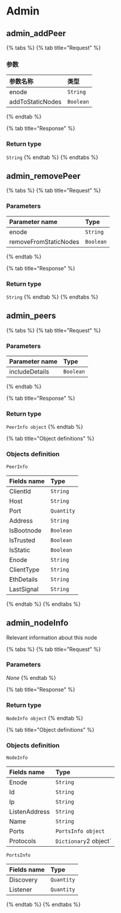 # Admin

## admin\_addPeer

{% tabs %}
{% tab title="Request" %}
### **参数**

| 参数名称 | 类型 |
| :--- | :--- |
| enode | `String` |
| addToStaticNodes | `Boolean` |
{% endtab %}

{% tab title="Response" %}
### Return type

`String`
{% endtab %}
{% endtabs %}

## admin\_removePeer

{% tabs %}
{% tab title="Request" %}
### **Parameters**

| Parameter name | Type |
| :--- | :--- |
| enode | `String` |
| removeFromStaticNodes | `Boolean` |
{% endtab %}

{% tab title="Response" %}
### Return type

`String`
{% endtab %}
{% endtabs %}

## admin\_peers

{% tabs %}
{% tab title="Request" %}
### **Parameters**

| Parameter name | Type |
| :--- | :--- |
| includeDetails | `Boolean` |
{% endtab %}

{% tab title="Response" %}
### Return type

`PeerInfo object`
{% endtab %}

{% tab title="Object definitions" %}
### Objects definition

`PeerInfo`

| Fields name | Type |
| :--- | :--- |
| ClientId | `String` |
| Host | `String` |
| Port | `Quantity` |
| Address | `String` |
| IsBootnode | `Boolean` |
| IsTrusted | `Boolean` |
| IsStatic | `Boolean` |
| Enode | `String` |
| ClientType | `String` |
| EthDetails | `String` |
| LastSignal | `String` |
{% endtab %}
{% endtabs %}

## admin\_nodeInfo

Relevant information about this node

{% tabs %}
{% tab title="Request" %}
### **Parameters**

_None_
{% endtab %}

{% tab title="Response" %}
### Return type

`NodeInfo object`
{% endtab %}

{% tab title="Object definitions" %}
### Objects definition

`NodeInfo`

| Fields name | Type |
| :--- | :--- |
| Enode | `String` |
| Id | `String` |
| Ip | `String` |
| ListenAddress | `String` |
| Name | `String` |
| Ports | `PortsInfo object` |
| Protocols | `Dictionary`2 object\` |

`PortsInfo`

| Fields name | Type |
| :--- | :--- |
| Discovery | `Quantity` |
| Listener | `Quantity` |
{% endtab %}
{% endtabs %}

